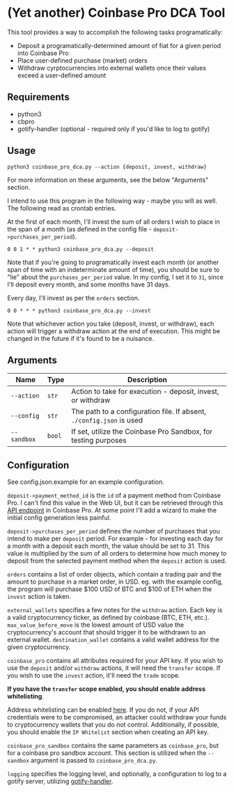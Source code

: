 # (Yet another) Coinbase Pro DCA Tool
This tool provides a way to accomplish the following tasks programatically:
* Deposit a programatically-determined amount of fiat for a given period into Coinbase Pro
* Place user-defined purchase (market) orders
* Withdraw cyrptocurrencies into external wallets once their values exceed a user-defined amount

## Requirements
* python3
* cbpro
* gotify-handler (optional - required only if you'd like to log to gotify)

## Usage
`python3 coinbase_pro_dca.py --action {deposit, invest, withdraw}`

For more information on these arguments, see the below "Arguments" section.

I intend to use this program in the following way - maybe you will as well.
The following read as crontab entries.

At the first of each month, I'll invest the sum of all orders I wish to place in the span of a month (as defined in the config file - `deposit->purchases_per_period`).

`0 0 1 * * python3 coinbase_pro_dca.py --deposit`

Note that if you're going to programatically invest each month (or another span of time with an indeterminate amount of time), you should be sure to "lie" about the `purchases_per_period` value. In my config, I set it to `31`, since I'll deposit every month, and some months have 31 days.

Every day, I'll invest as per the `orders` section.

`0 0 * * * python3 coinbase_pro_dca.py --invest`

Note that whichever action you take (deposit, invest, or withdraw),
each action will trigger a withdraw action at the end of execution.
This might be changed in the future if it's found to be a nuisance.

## Arguments
|Name|Type|Description|
|-|-|-|
|`--action`|`str`|Action to take for execution - deposit, invest, or withdraw|
|`--config`|`str`|The path to a configuration file. If absent, `./config.json` is used|
|`--sandbox`|`bool`|If set, utilize the Coinbase Pro Sandbox, for testing purposes|

## Configuration
See config.json.example for an example configuration.

`deposit->payment_method_id` is the `id` of a payment method from Coinbase Pro. I can't find this value in the Web UI, but it can be retrieved through this [API endpoint](https://docs.cloud.coinbase.com/exchange/reference/exchangerestapi_getpaymentmethods) in Coinbase Pro. At some point I'll add a wizard to make the initial config generation less painful.

`deposit->purchases_per_period` defines the number of purchases that you intend to make per `deposit` period. For example - for investing each day for a month with a deposit each month, the value should be set to 31. This value is multiplied by the sum of all orders to determine how much money to deposit from the selected payment method when the `deposit` action is used.

`orders` contains a list of order objects, which contain a trading pair and the amount to purchase in a market order, in USD.
eg. with the example config, the program will purchase $100 USD of BTC and $100 of ETH when the `invest` action is taken.

`external_wallets` specifies a few notes for the `withdraw` action.
Each key is a valid cryptocurrency ticker, as defined by coinbase (BTC, ETH, etc.).
`max_value_before_move` is the lowest amount of USD value the cryptocurrency's account that should trigger it to be withdrawn to an external wallet.
`destination_wallet` contains a valid wallet address for the given cryptocurrency.

`coinbase_pro` contains all attributes required for your API key.
If you wish to use the `deposit` and/or `withdraw` actions, it will need the `transfer` scope.
If you wish to use the `invest` action, it'll need the `trade` scope.

**If you have the `transfer` scope enabled, you should enable address whitelisting**.

Address whitelisting can be enabled [here](https://pro.coinbase.com/profile/address-book).
If you do not, if your API credentials were to be compromised, an attacker could withdraw your funds to cryptocurrency wallets that you do not control.
Additionally, if possible, you should enable the `IP Whitelist` section when creating an API key.

`coinbase_pro_sandbox` contains the same parameters as `coinbase_pro`, but for a coinbase pro sandbox account. This section is utilized when the `--sandbox` argument is passed to `coinbase_pro_dca.py`.

`logging` specifies the logging level, and optionally, a configuration to log to a gotify server, utilizing [gotify-handler](https://github.com/scottmconway/gotify-handler).

